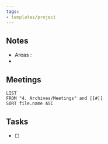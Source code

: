 ```yaml
---
tags:
- templates/project
---
```

## Notes
- Areas :
- 

## Meetings
```dataview
LIST
FROM "4. Archives/Meetings" and [[#]]
SORT file.name ASC
```
## Tasks 
- [ ]
